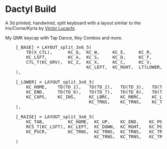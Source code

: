 # Dactyl Build

A 3d printed, handwired, split keyboard with a layout similar to the Iris/Corne/Kyria by [Victor Lucachi](https://github.com/victorlucachi).

My QMK keycap with Tap Dance, Key Combos and more.

<pre>
    [_BASE] = LAYOUT_split_3x6_5(
        TD(X_CTL),      KC_Q,  KC_W,     KC_E,     KC_R,              KC_T,                                     KC_Y,    KC_U,    KC_I,     KC_O,    KC_P,             LSA_T(KC_MINS),
        KC_LSFT,        KC_A,  KC_S,     KC_D,     KC_F,              KC_G,                                     KC_H,    KC_J,    KC_K,     KC_L,    RSFT_T(KC_SCLN),  LSG_T(KC_QUOT),
        CTL_T(KC_GRV),  KC_Z,  KC_X,     KC_C,     KC_V,              KC_B,                                     KC_N,    KC_M,    KC_COMM,  KC_DOT,  RGUI_T(KC_SLSH),  C_S_T(KC_BSLS),
                               KC_LEFT,  KC_RGHT,  LT(LOWER, KC_TAB), KC_BSPC, KC_DEL,     LT(RAISE, KC_RGUI),  KC_SPC,  KC_ENT,  KC_UP,    KC_DOWN  
    ),

    [_LOWER] = LAYOUT_split_3x6_5(
        KC_HOME,    TD(TD_1),   TD(TD_2),   TD(TD_3),   TD(TD_4),   TD(TD_5),                        KC_TRNS,  KC_7,    KC_8,     KC_9,     KC_PPLS,   KC_TRNS,
        KC_END,     TD(TD_6),   TD(TD_7),   TD(TD_8),   TD(TD_9),   TD(TD_0),                        KC_TRNS,  KC_4,    KC_5,     KC_6,     KC_RSFT,   KC_PAST,
        KC_CAPS,    KC_INS,     KC_LBRC,    KC_RBRC,    KC_LCBR,    KC_RCBR,                         KC_TRNS,  KC_1,    KC_2,     KC_3,     KC_TRNS,   KC_DOT,
                                KC_TRNS,    KC_TRNS,    KC_TRNS,    KC_TRNS,  KC_TRNS,     KC_BSPC,  KC_0,     KC_ENT,  KC_TRNS,  KC_TRNS
    ),

    [_RAISE] = LAYOUT_split_3x6_5(
        KC_TAB,         KC_HOME,  KC_UP,    KC_END,    KC_PGUP,   KC_TRNS,                        KC_TRNS,  TD(TD_F7),    TD(TD_F8),    TD(TD_F9),  KC_F10,  KC_TRNS,
        RCS_T(KC_LSFT), KC_LEFT,  KC_DOWN,  KC_RGHT,   KC_PGDN,   KC_TRNS,                        KC_TRNS,  TD(TD_F4),    TD(TD_F5),    TD(TD_F6),  KC_F11,  KC_TRNS,
        KC_PSCR,        KC_TRNS,  KC_TRNS,  KC_TRNS,   KC_TRNS,   KC_TRNS,                        KC_TRNS,  TD(TD_F1),    TD(TD_F2),    TD(TD_F3),  KC_F12,  KC_TRNS,
                                  KC_TRNS,  KC_TRNS,   KC_TRNS,   KC_TRNS,  KC_TRNS,    KC_TRNS,  KC_TRNS,  KC_TRNS,  KC_TRNS,  KC_TRNS
    )
</pre>